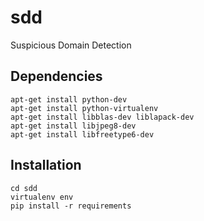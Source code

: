 sdd
===

Suspicious Domain Detection

Dependencies
---

```
apt-get install python-dev
apt-get install python-virtualenv
apt-get install libblas-dev liblapack-dev
apt-get install libjpeg8-dev
apt-get install libfreetype6-dev
```

Installation
---

```
cd sdd
virtualenv env
pip install -r requirements
```



